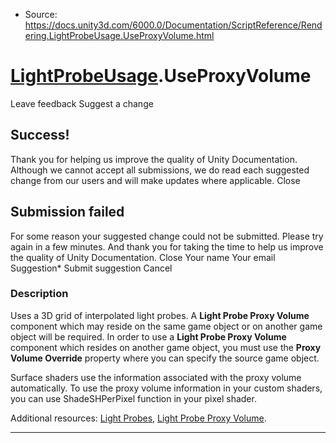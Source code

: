 * Source: https://docs.unity3d.com/6000.0/Documentation/ScriptReference/Rendering.LightProbeUsage.UseProxyVolume.html

#  [LightProbeUsage](https://docs.unity3d.com/6000.0/Documentation/ScriptReference/Rendering.LightProbeUsage.html).UseProxyVolume
Leave feedback
Suggest a change
## Success!
Thank you for helping us improve the quality of Unity Documentation. Although we cannot accept all submissions, we do read each suggested change from our users and will make updates where applicable.
Close
## Submission failed
For some reason your suggested change could not be submitted. Please <a>try again</a> in a few minutes. And thank you for taking the time to help us improve the quality of Unity Documentation.
Close
Your name Your email Suggestion* Submit suggestion
Cancel
### Description
Uses a 3D grid of interpolated light probes.
A **Light Probe Proxy Volume** component which may reside on the same game object or on another game object will be required. In order to use a **Light Probe Proxy Volume** component which resides on another game object, you must use the **Proxy Volume Override** property where you can specify the source game object.  
  
Surface shaders use the information associated with the proxy volume automatically. To use the proxy volume information in your custom shaders, you can use ShadeSHPerPixel function in your pixel shader.  
  
Additional resources: [Light Probes](https://docs.unity3d.com/6000.0/Documentation/Manual/LightProbes.html), [Light Probe Proxy Volume](https://docs.unity3d.com/6000.0/Documentation/ScriptReference/LightProbeProxyVolume.html).
* * *
